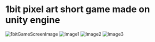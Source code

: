 # 1bit pixel art short game made on unity engine
![1bitGameScreenImage](https://user-images.githubusercontent.com/77151114/176743315-640104aa-3134-41cd-a224-402733780462.png)
![Image1](https://user-images.githubusercontent.com/77151114/181914023-956a9a0b-5900-45bd-acb1-5b95330eecf9.png)
![Image2](https://user-images.githubusercontent.com/77151114/181914024-c6a987f0-750a-46ac-b891-590971feb746.png)
![Image3](https://user-images.githubusercontent.com/77151114/181914026-f16f71a7-c9cb-41bb-a9f2-e94f0e03148f.png)

